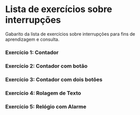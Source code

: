 # Lista de exercícios sobre interrupções

Gabarito da lista de exercícios sobre interrupções para fins de aprendizagem e consulta.

### Exercício 1: Contador
### Exercício 2: Contador com botão
### Exercício 3: Contador com dois botões
### Exercício 4: Rolagem de Texto
### Exercício 5: Relógio com Alarme
